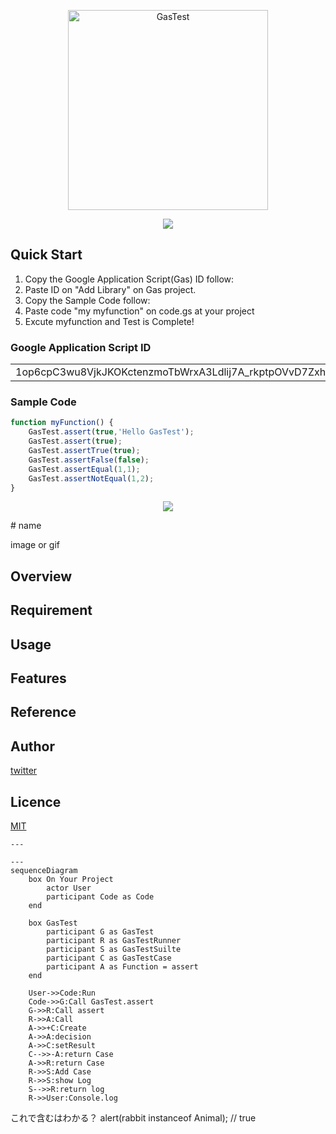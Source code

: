 
<p align="center">
    <img src="https://github.com/Tsukimori-Izumi/GasTest/assets/39443516/e216a86f-d2b1-4633-847b-1e19de6ba316" alt="GasTest" height="320" width="320"/>
</p>
<p align="center">
<a href='https://github.com/google/clasp'>
    <img src='https://img.shields.io/badge/built%20with-clasp-4285f4.svg'>
</a>
</p>

## Quick Start

1. Copy the Google Application Script(Gas) ID follow:
2. Paste ID on "Add Library" on Gas project.
3. Copy the Sample Code follow:
4. Paste code "my myfunction" on code.gs at your project
5. Excute myfunction and Test is Complete!

### Google Application Script ID
<table>
  <tr>
    <td align="center">
        1op6cpC3wu8VjkJKOKctenzmoTbWrxA3Ldlij7A_rkptpOVvD7Zxhx_9e
    </td>
  </tr>
</table>

### Sample Code
```javascript
function myFunction() {
    GasTest.assert(true,'Hello GasTest');
    GasTest.assert(true);
    GasTest.assertTrue(true);
    GasTest.assertFalse(false);
    GasTest.assertEqual(1,1);
    GasTest.assertNotEqual(1,2);
}
```
<p align="center">
<a href='https://www.youtube.com/watch?v=13LmUtWeyTo'>
    <img src='https://img.youtube.com/vi/13LmUtWeyTo/0.jpg'>
</a>
</p>
# name

image or gif

## Overview

## Requirement

## Usage

## Features

## Reference

## Author

[twitter](https://twitter.com/Kotabrog)

## Licence

[MIT](https://......)

```mermaid
---

---
sequenceDiagram
    box On Your Project
        actor User
        participant Code as Code
    end
    
    box GasTest
        participant G as GasTest
        participant R as GasTestRunner
        participant S as GasTestSuilte 
        participant C as GasTestCase
        participant A as Function = assert
    end

    User->>Code:Run
    Code->>G:Call GasTest.assert
    G->>R:Call assert
    R->>A:Call
    A->>+C:Create
    A->>A:decision
    A->>C:setResult
    C-->>-A:return Case
    A->>R:return Case
    R->>S:Add Case
    R->>S:show Log
    S-->>R:return log
    R->>User:Console.log
```

これで含むはわかる？
alert(rabbit instanceof Animal); // true
